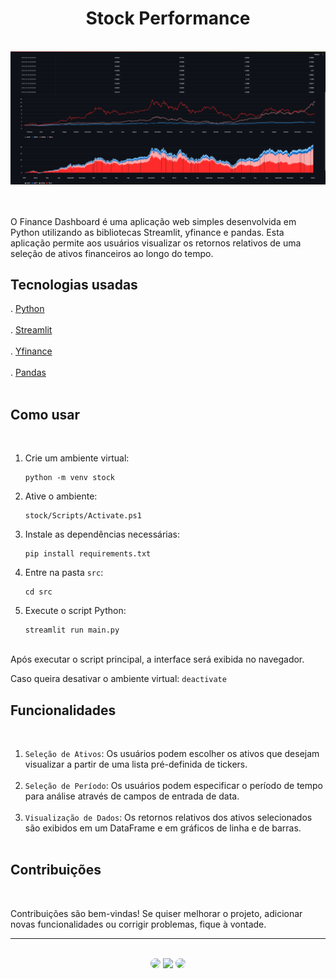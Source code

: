 <h1 align="center">Stock Performance</h1>
</br>

<div align="center">
<img src="https://github.com/SidneyTeodoroJr/stock_performance/blob/main/print/print.png" alt="print"/>
</div>
</br>
</br>

 O Finance Dashboard é uma aplicação web simples desenvolvida em Python utilizando as bibliotecas Streamlit, yfinance e pandas. Esta aplicação permite aos usuários visualizar os retornos relativos de uma seleção de ativos financeiros ao longo do tempo.
</br>

## Tecnologias usadas
. [Python](https://docs.python.org/3/)</br></br>
. [Streamlit](https://docs.streamlit.io/)</br></br>
. [Yfinance](https://pypi.org/project/yfinance/)</br></br>
. [Pandas](https://pandas.pydata.org/docs/)</br></br>

## Como usar
</br>

1. Crie um ambiente virtual:
   ```shell
   python -m venv stock
3. Ative o ambiente:
   ```shell
   stock/Scripts/Activate.ps1
5. Instale as dependências necessárias:
   ```shell
   pip install requirements.txt
6. Entre na pasta `src`:
   ```shell
   cd src
7. Execute o script Python:
   ```shell
   streamlit run main.py
   
</br>
Após executar o script principal, a interface será exibida no navegador.

Caso queira desativar o ambiente virtual: `deactivate`

## Funcionalidades
</br>

1. `Seleção de Ativos`: Os usuários podem escolher os ativos que desejam visualizar a partir de uma lista pré-definida de tickers.</br></br>
2. `Seleção de Período`: Os usuários podem especificar o período de tempo para análise através de campos de entrada de data.</br></br>
3. `Visualização de Dados`: Os retornos relativos dos ativos selecionados são exibidos em um DataFrame e em gráficos de linha e de barras.</br></br>


 ## Contribuições
</br>

<p>
Contribuições são bem-vindas! Se quiser melhorar o projeto, adicionar novas funcionalidades ou corrigir problemas, fique à vontade.
</p>
<hr>
</br>

<div align="center">
<a href="https://www.facebook.com/profile.php?id=100091086461235"><img src="https://img.shields.io/badge/-Facebook-%230077B5?style=for-the-badge&logo=facebook&logoColor=white" style="border-radius: 30px" target="_blank" /></a>
<a href="https://www.instagram.com/sidneyteodoroaraujo" target="_blank"><img src="https://img.shields.io/badge/-Instagram-%23E4405F?style=for-the-badge&logo=instagram&logoColor=white" /></a>
<a href="https://www.linkedin.com/in/sidney-teodoro-4a4a8119b?lipi=urn%3Ali%3Apage%3Ad_flagship3_profile_view_base_contact_details%3B%2FevuTOiSSJS2hWGCZgtZiQ%3D%3D" target="_blank"><img src="https://img.shields.io/badge/-LinkedIn-%230077B5?style=for-the-badge&logo=linkedin&logoColor=white" style="border-radius: 30px" target="_blank" /></a>
</div>
